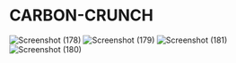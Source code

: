 # CARBON-CRUNCH

![Screenshot (178)](https://github.com/Amandeep4567/carbon-crunch/assets/90441055/50221c6b-9f24-4620-a534-daef68c9051b)
![Screenshot (179)](https://github.com/Amandeep4567/carbon-crunch/assets/90441055/436883bc-394e-4267-865f-915b9d9d5f8c)
![Screenshot (181)](https://github.com/Amandeep4567/carbon-crunch/assets/90441055/151db211-15d2-484a-9498-bfabfd5bb4bd)
![Screenshot (180)](https://github.com/Amandeep4567/carbon-crunch/assets/90441055/c98132f4-63fa-4699-9929-8178dc31d582)



